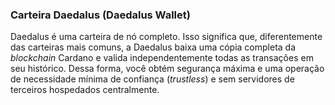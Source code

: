 ### Carteira Daedalus (Daedalus Wallet)

Daedalus é uma carteira de nó completo. Isso significa que, diferentemente das carteiras mais comuns, a Daedalus baixa uma cópia completa da _blockchain_ Cardano e valida independentemente todas as transações em seu histórico. Dessa forma, você obtém segurança máxima e uma operação de necessidade mínima de confiança (_trustless_) e sem servidores de terceiros hospedados centralmente.
